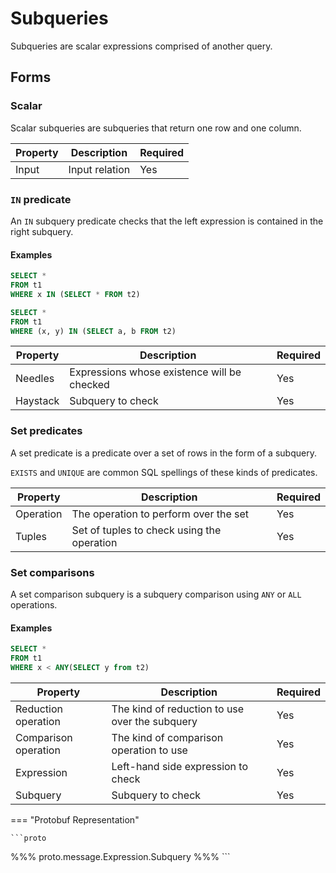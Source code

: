 # Subqueries

Subqueries are scalar expressions comprised of another query.

## Forms

### Scalar

Scalar subqueries are subqueries that return one row and one column.

| Property | Description    | Required |
| -------- | -------------- | -------- |
| Input    | Input relation | Yes      |

### `IN` predicate

An `IN` subquery predicate checks that the left expression is contained in the
right subquery.

#### Examples

```sql
SELECT *
FROM t1
WHERE x IN (SELECT * FROM t2)
```

```sql
SELECT *
FROM t1
WHERE (x, y) IN (SELECT a, b FROM t2)
```

| Property | Description                                 | Required |
| -------- | ------------------------------------------- | -------- |
| Needles  | Expressions whose existence will be checked | Yes      |
| Haystack | Subquery to check                           | Yes      |

### Set predicates

A set predicate is a predicate over a set of rows in the form of a subquery.

`EXISTS` and `UNIQUE` are common SQL spellings of these kinds of predicates.

| Property  | Description                                | Required |
| --------- | ------------------------------------------ | -------- |
| Operation | The operation to perform over the set      | Yes      |
| Tuples    | Set of tuples to check using the operation | Yes      |

### Set comparisons

A set comparison subquery is a subquery comparison using `ANY` or `ALL` operations.

#### Examples

```sql
SELECT *
FROM t1
WHERE x < ANY(SELECT y from t2)
```

| Property              | Description                                    | Required |
| --------------------- | ---------------------------------------------- | -------- |
| Reduction operation   | The kind of reduction to use over the subquery | Yes      |
| Comparison operation  | The kind of comparison operation to use        | Yes      |
| Expression            | Left-hand side expression to check             | Yes      |
| Subquery              | Subquery to check                              | Yes      |



=== "Protobuf Representation"

    ```proto
%%% proto.message.Expression.Subquery %%%
    ```
